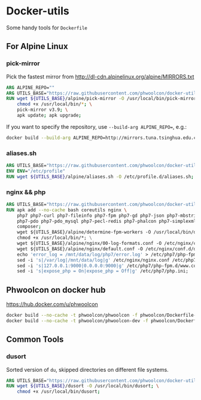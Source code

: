 Docker-utils
==
Some handy tools for `Dockerfile`

For Alpine Linux
--

### pick-mirror

Pick the fastest mirror from http://dl-cdn.alpinelinux.org/alpine/MIRRORS.txt
```dockerfile
ARG ALPINE_REPO=""
ARG UTILS_BASE="https://raw.githubusercontent.com/phwoolcon/docker-utils/master"
RUN wget ${UTILS_BASE}/alpine/pick-mirror -O /usr/local/bin/pick-mirror; \
    chmod +x /usr/local/bin/*; \
    pick-mirror v3.9; \
    apk update; apk upgrade;
```
If you want to specify the repository, use `--build-arg ALPINE_REPO=`, e.g.:
```bash
docker build --build-arg ALPINE_REPO=http://mirrors.tuna.tsinghua.edu.cn/alpine/ .
```

### aliases.sh

```dockerfile
ARG UTILS_BASE="https://raw.githubusercontent.com/phwoolcon/docker-utils/master"
ENV ENV="/etc/profile"
RUN wget ${UTILS_BASE}/alpine/aliases.sh -O /etc/profile.d/aliases.sh;
```

### nginx && php
```dockerfile
ARG UTILS_BASE="https://raw.githubusercontent.com/phwoolcon/docker-utils/master"
RUN apk add --no-cache bash coreutils nginx \
    php7 php7-curl php7-fileinfo php7-fpm php7-gd php7-json php7-mbstring php7-opcache php7-openssl \
    php7-pdo php7-pdo_mysql php7-pecl-redis php7-phalcon php7-simplexml php7-sodium php7-tokenizer php7-xml php7-zip \
    composer;
    wget ${UTILS_BASE}/alpine/determine-fpm-workers -O /usr/local/bin/determine-fpm-workers; \
    chmod +x /usr/local/bin/*; \
    wget ${UTILS_BASE}/alpine/nginx/00-log-formats.conf -O /etc/nginx/conf.d/00-log-formats.conf; \
    wget ${UTILS_BASE}/alpine/nginx/default.conf -O /etc/nginx/conf.d/default.conf; \
    echo 'error_log = /mnt/data/log/php7/error.log' > /etc/php7/php-fpm.d/00-log.conf; \
    sed -i 's|/var/log|/mnt/data/log|g' /etc/nginx/nginx.conf /etc/php7/php-fpm.d/www.conf; \
    sed -i 's|127.0.0.1:9000|0.0.0.0:9000|g' /etc/php7/php-fpm.d/www.conf; \
    sed -i 's|expose_php = On|expose_php = Off|g' /etc/php7/php.ini;
```

## Phwoolcon on docker hub
https://hub.docker.com/u/phwoolcon
```bash
docker build --no-cache -t phwoolcon/phwoolcon -f phwoolcon/Dockerfile-prod phwoolcon/
docker build --no-cache -t phwoolcon/phwoolcon-dev -f phwoolcon/Dockerfile-dev phwoolcon/
```

Common Tools
--

### dusort
Sorted version of `du`, skipped directories on different file systems.

```dockerfile
ARG UTILS_BASE="https://raw.githubusercontent.com/phwoolcon/docker-utils/master"
RUN wget ${UTILS_BASE}/dusort -O /usr/local/bin/dusort; \
    chmod +x /usr/local/bin/dusort;
```
